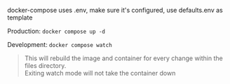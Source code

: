 docker-compose uses .env, make sure it's configured, use defaults.env as template

Production: `docker compose up -d`

Development: `docker compose watch`
> This will rebuild the image and container for every change within the files directory.<br>
> Exiting watch mode will not take the container down